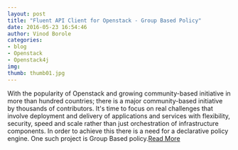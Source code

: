 ```yaml
---
layout: post
title: "Fluent API Client for Openstack - Group Based Policy"
date: 2016-05-23 16:54:46
author: Vinod Borole
categories: 
- blog 
- Openstack
- Openstack4j
img:
thumb: thumb01.jpg
---
```

With the popularity of Openstack and growing community-based initiative in more than hundred countries; there is a major community-based initiative by thousands of contributors. It's time to focus on real challenges that involve deployment and delivery of applications and services with flexibility, security, speed and scale rather than just orchestration of infrastructure components. In order to achieve this there is a need for a declarative policy engine. One such project is Group Based policy.[Read More][read-more-lnk]  

[read-more-lnk]: http://gslab.com/blogs?view=entry&id=52
